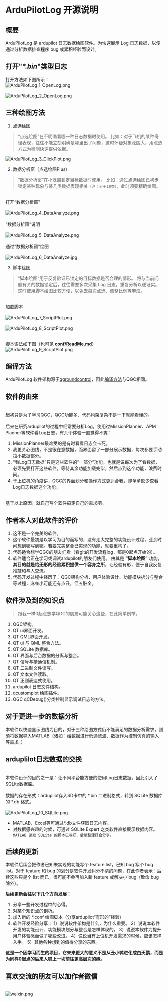 # ArduPilotLog 开源说明
概要
---
ArduPilotLog 是 ardupilot 日志数据绘图软件。为快速展示 Log 日志数据，以便通过分析数据排查程序 bug 或累积经验而设计。

打开"_\*.bin_"类型日志
---
打开方法如下图所示：
<br/>![ArduPilotLog_1_OpenLog.png](http://qiniu.suwp.fun/ArduPilotLog_1_OpenLog.png)</br>
<br/>![ArduPilotLog_2_OpenLog.png](http://qiniu.suwp.fun/ArduPilotLog_2_OpenLog.png)</br>

三种绘图方法
---
1. 点选绘图
> “点选绘图”在不明确看哪一种日志数据时使用。
> 比如：对于飞机的某种奇怪表现，往往不能立刻明确是哪里出了问题，这时怀疑对象泛围大，用点选方式为猜测快速提供依据。

![ArduPilotLog_3_ClickPlot.png](http://qiniu.suwp.fun/ArduPilotLog_3_ClickPlot.png)

2. 数据分析窗（点选绘图Plus）
> “数据分析窗”在小泛围锁定目标数据时使用。
> 比如：通过点选绘图已初步锁定某种现象与某几类数据表现相关`（注：少于10类）`，此时须要精确绘图。

<br/>打开“数据分析窗”</br>
<br/>![ArduPilotLog_4_DataAnalyze.png](http://qiniu.suwp.fun/ArduPilotLog_4_DataAnalyze.png)</br>
<br/>“数据分析窗”说明</br>
<br/>![ArduPilotLog_5_DataAnalyze.png](http://qiniu.suwp.fun/ArduPilotLog_5_DataAnalyze.png)</br>
<br/>通过“数据分析窗”绘图</br>
<br/>![ArduPilotLog_6_DataAnalyze.jpg](http://qiniu.suwp.fun/ArduPilotLog_6_DataAnalyze.jpg)</br>

3. 脚本绘图
> “脚本绘图”用于反复验证已锁定的目标数据是否合理的情形。
> 将与当前问题有关的数据锁定后，往往需要多次采集 Log 日志，重复分析以便证实。这时使用脚本绘图比较方便，以免去每次点选、调整比例等麻烦。

<br/>加载脚本</br>
<br/>![ArduPilotLog_7_ScriptPlot.png](http://qiniu.suwp.fun/ArduPilotLog_7_ScriptPlot.png)</br>
<br/>![ArduPilotLog_8_ScriptPlot.png](http://qiniu.suwp.fun/ArduPilotLog_8_ScriptPlot.png)</br>

<br/>脚本语法如下图（也可见 **[conf/ReadMe.md](https://github.com/SuWeipeng/ArduPilotLog/blob/master/conf/ReadMe.md)**）</br>
![ArduPilotLog_9_ScriptPlot.png](http://qiniu.suwp.fun/ArduPilotLog_9_ScriptPlot.png)

## 编译方法
ArduPilotLog 软件架构源于[qgroundcontrol](https://github.com/mavlink/qgroundcontrol)，因此[编译方法](https://dev.qgroundcontrol.com/en/getting_started/)与QGC相同。

## 软件的由来
<br/>起初只是为了学习QGC，QGC功能多、代码构架复杂不是一下就能看懂的。</br>
<br/>后来在研究ardupilot的过程中经常要分析Log。使用过MissionPlanner、APM Planner等软件看Log日志，有几个体验一直觉得不爽：</br>
1. MissionPlanner最难受的是有时看看日志会卡死。
2. 我更关心图线，不是很在意数据，而界面留了一部分展示数据，每次都要手动拉小数据部分。
3. “看Log日志数据”只是这些软件的“一部分”功能。也就是说每次为了看数据，必须先要打开这些软件，等待其余功能加载完毕，然后点到这个功能，浪费时间。
4. 于上位机的角度讲，QGC的界面划分和操作方式更适合我，却单单缺少查看Log日志数据这个功能。

<br/>基于以上原因，就自己写个软件搞定自己的需求吧。</br>

## 作者本人对此软件的评价
1. 这不是一个完美的软件。
2. 这个软件最初是以学习为目的而写的，没有走太完整的功能设计过程，业余时间想到哪写到哪。若要完美整合已实现的功能，就要重构了。
3. 代码适合想学QGC的朋友们看（看git的开发流程log，都是0起点开始的）。
4. 软件适合正在学习或调试ardupilot的朋友们使用。
由其是 **“脚本绘图”** 功能，**其目的就是给无形的经验累积提供一个容身之所**，让经验有形，便于自我反复推敲和与人交流。
5. 代码开发过程中经历了：QGC架构分析、用户体验设计、功能模块拆分与整合等过程，麻雀小可能还有点丑，但五脏全。

## 软件涉及到的知识点
> 跟我一样0起点想学QGC的朋友可能关心这些，在此简单例举。
1. QGC架构。
2. QT ui界面开发。
3. QT QML界面开发。
4. QT ui 与 QML 整合方法。
5. QT SQLite 数据库。
6. QT 界面与后台数据的分离与整合。
7. QT 信号与槽通信机制。
8. QT 二进制文件读写。
9. QT 文本文件读取。
10. QT 正则表达式使用。
11. ardupilot 日志文件结构。
12. qcustomplot 绘图插件。
13. QGC qCDebug()分类控制显示调试日志的方法。

## 对于更进一步的数据分析
本软件以快速显示图线为目的，对于三种绘图方式仍不能满足的数据分析需求，则须将数据导入MATLAB（诸如：给数据进行低通滤波、数据作为控制仿真的输入等需求。）

## arduplilot日志数据的交换
<br/>本软件设计的目的之一是：让不同平台能方便的使用Log日志数据。因此引入了SQLite数据库。</br>
<br/>数据的存在形式：ardupilot存入SD卡中的 \*.bin 二进制格式，转到 SQLite 数据库的 \*.db 格式。</br>
<br/>![ArduPilotLog_10_SQLite.png](http://qiniu.suwp.fun/ArduPilotLog_10_SQLite.png)</br>
* MATLAB、Excel等可通过\*.db文件获取日志内容。
* 对数据感兴趣的时候，可通过 SQLite Expert 之类软件直接展示数据内容。
`MATLAB 读取 SQLite 的脚本已写好，后续整理好会分享。`

## 后续的更新
本软件后续会把作者已知未实现的功能写个 feature list，已知 bug 写个 bug list。对于 feature 和 bug 的划分是软件开发纠分不清的问题，在此作者表示：后续这些只是个 list 而已，很可能不会再加入新 feature 或解决小 bug（致命 bug 除外）。

**后续更新会往以下几个方向发展：**
1. 分享一些开发过程中的心得。
2. 对某个知识点的剖析。
3. 加入新的 *.conf 绘图脚本（分享ardupilot“有形的”经验）
4. 软件开发经验分享：
1）说说软件架构是什么，为什么重要。
2）说说本软件开发的功能设计、功能模块划分与整合是怎样体现的。
3）说说本软件为提升用户体验感而做了哪些改进。
4）说说当有上位机开发需求的时候，应该怎样入手。
5）其他各种想到的值得分享的东西。

**这是一个因学习而生的项目，它未来更大的意义不是从丑小鸭进化成白天鹅，而是为同样0起点的后来人铺上一块前往更高层次的砖。**

## 喜欢交流的朋友可以加作者微信
<br/>![weixin.png](http://qiniu.suwp.fun/weixin.png)</br>
